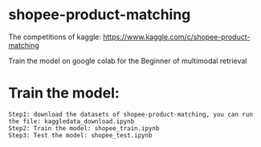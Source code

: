 # shopee-product-matching

 The competitions of kaggle: <https://www.kaggle.com/c/shopee-product-matching>

 Train the model on google colab for the Beginner of multimodal retrieval

# Train the model:

    Step1: download the datasets of shopee-product-matching, you can run the file: kaggledata_download.ipynb  
    Step2: Train the model: shopee_train.ipynb  
    Step3: Test the model: shopee_test.ipynb  

